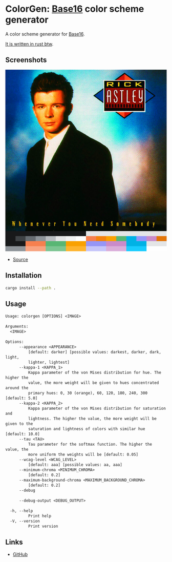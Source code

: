 # ColorGen: [Base16](https://github.com/chriskempson/base16) color scheme generator

A color scheme generator for [Base16](https://github.com/chriskempson/base16).

[It is written in rust
btw](https://www.reddit.com/r/linuxmemes/comments/9xgfxq/why_i_use_arch_btw/).

## Screenshots

![Colorgen](./screenshot.png)

- [Source](https://open.spotify.com/track/7GhIk7Il098yCjg4BQjzvb)

## Installation

```sh
cargo install --path .
```

## Usage

```
Usage: colorgen [OPTIONS] <IMAGE>

Arguments:
  <IMAGE>

Options:
      --appearance <APPEARANCE>
          [default: darker] [possible values: darkest, darker, dark, light,
          lighter, lightest]
      --kappa-1 <KAPPA_1>
          Kappa parameter of the von Mises distribution for hue. The higher the
          value, the more weight will be given to hues concentrated around the
          primary hues: 0, 30 (orange), 60, 120, 180, 240, 300 [default: 5.0]
      --kappa-2 <KAPPA_2>
          Kappa parameter of the von Mises distribution for saturation and
          lightness. The higher the value, the more weight will be given to the
          saturation and lightness of colors with similar hue [default: 10.0]
      --tau <TAU>
          Tau parameter for the softmax function. The higher the value, the
          more uniform the weights will be [default: 0.05]
      --wcag-level <WCAG_LEVEL>
          [default: aaa] [possible values: aa, aaa]
      --minimum-chroma <MINIMUM_CHROMA>
          [default: 0.2]
      --maximum-background-chroma <MAXIMUM_BACKGROUND_CHROMA>
          [default: 0.2]
      --debug

      --debug-output <DEBUG_OUTPUT>

  -h, --help
          Print help
  -V, --version
          Print version
```

## Links

- [GitHub](https://github.com/cdltlehf/colorgen)

